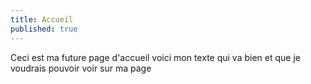 ```yaml
---
title: Accueil
published: true
---
```


Ceci est ma future page d'accueil
voici mon texte qui va bien et que je voudrais pouvoir voir sur ma page